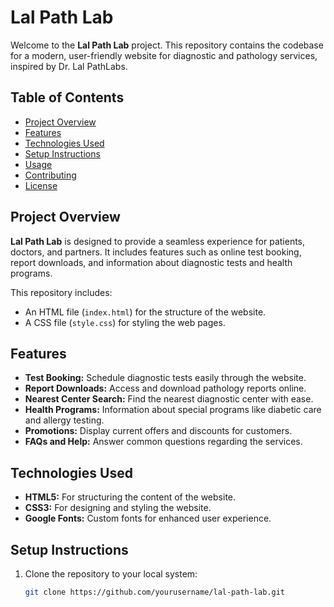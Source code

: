 # Lal Path Lab

Welcome to the **Lal Path Lab** project. This repository contains the codebase for a modern, user-friendly website for diagnostic and pathology services, inspired by Dr. Lal PathLabs.

## Table of Contents
- [Project Overview](#project-overview)
- [Features](#features)
- [Technologies Used](#technologies-used)
- [Setup Instructions](#setup-instructions)
- [Usage](#usage)
- [Contributing](#contributing)
- [License](#license)

## Project Overview

**Lal Path Lab** is designed to provide a seamless experience for patients, doctors, and partners. It includes features such as online test booking, report downloads, and information about diagnostic tests and health programs. 

This repository includes:
- An HTML file (`index.html`) for the structure of the website.
- A CSS file (`style.css`) for styling the web pages.

## Features

- **Test Booking:** Schedule diagnostic tests easily through the website.
- **Report Downloads:** Access and download pathology reports online.
- **Nearest Center Search:** Find the nearest diagnostic center with ease.
- **Health Programs:** Information about special programs like diabetic care and allergy testing.
- **Promotions:** Display current offers and discounts for customers.
- **FAQs and Help:** Answer common questions regarding the services.

## Technologies Used

- **HTML5:** For structuring the content of the website.
- **CSS3:** For designing and styling the website.
- **Google Fonts:** Custom fonts for enhanced user experience.

## Setup Instructions

1. Clone the repository to your local system:
   ```bash
   git clone https://github.com/yourusername/lal-path-lab.git
